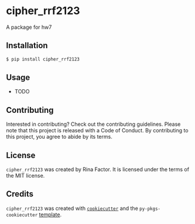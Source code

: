 # cipher_rrf2123

A package for hw7

## Installation

```bash
$ pip install cipher_rrf2123
```

## Usage

- TODO

## Contributing

Interested in contributing? Check out the contributing guidelines. Please note that this project is released with a Code of Conduct. By contributing to this project, you agree to abide by its terms.

## License

`cipher_rrf2123` was created by Rina Factor. It is licensed under the terms of the MIT license.

## Credits

`cipher_rrf2123` was created with [`cookiecutter`](https://cookiecutter.readthedocs.io/en/latest/) and the `py-pkgs-cookiecutter` [template](https://github.com/py-pkgs/py-pkgs-cookiecutter).
